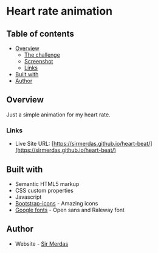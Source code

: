 # Heart rate animation

## Table of contents

- [Overview](#overview)
  - [The challenge](#the-challenge)
  - [Screenshot](#screenshot)
  - [Links](#links)
- [Built with](#built-with)
- [Author](#author)

## Overview

Just a simple animation for my heart rate.

### Links

- Live Site URL: [https://sirmerdas.github.io/heart-beat/](https://sirmerdas.github.io/heart-beat/)

## Built with

- Semantic HTML5 markup
- CSS custom properties
- Javascript
- [Bootstrap-icons](https://icons.getbootstrap.com/) - Amazing icons
- [Google fonts](https://fonts.google.com/) - Open sans and Raleway font

## Author

- Website - [Sir Merdas](https://sirmerdas.ir/)
